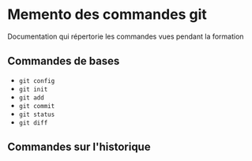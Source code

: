 Memento des commandes git
=========================

Documentation qui répertorie les commandes vues pendant la formation

## Commandes de bases

* `git config`
* `git init`
* `git add`
* `git commit`
* `git status`
* `git diff`

## Commandes sur l'historique
